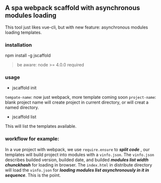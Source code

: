 ## A spa webpack scaffold with asynchronous modules loading

This tool just likes vue-cli, but with new feature: asynchronous modules loading templates.

### installation

npm install -g jscaffold

> be aware:
> node >= 4.0.0 required

### usage

* jscaffold init <tempate-name> <project-name>

`tempate-name`: now just webpack, more template coming soon
`project-name`: blank project name will create project in current directory, or will creat a named directory.

* jscaffold list 

This will list the templates available.

### workflow for example:

In a vue project with webpack, we use `require.ensure` to ___split code___ , our templates will build project into modules with a `vinfo.json`.
The `vinfo.json` describes builded version, builded date, and builded ___modules list width chunckhash___ for loading in browser.
The `index.html` in distribute directory will load the `vinfo.json` for ___loading modules list asynchronously in it in sequence___. This is the point.

